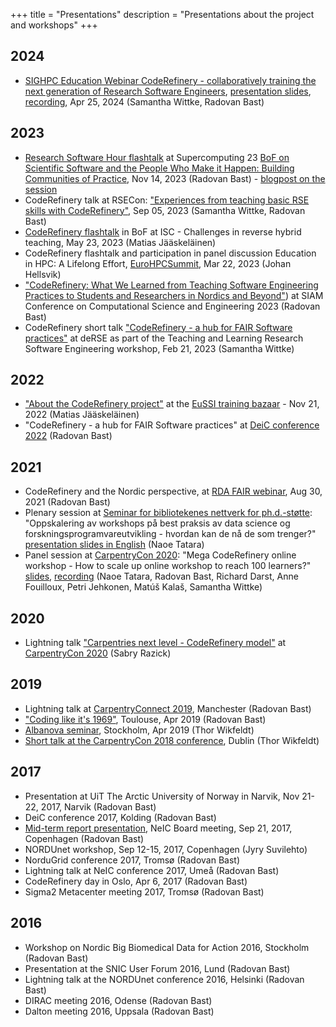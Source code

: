 +++
title = "Presentations"
description = "Presentations about the project and workshops"
+++

## 2024

- [SIGHPC Education Webinar CodeRefinery - collaboratively training the next generation of Research Software Engineers](https://sighpceducation.acm.org/events/code_refinery/),
  [presentation slides](https://zenodo.org/records/11065411),
  [recording](https://youtu.be/q4WXp89SSQI),
  Apr 25, 2024 (Samantha Wittke, Radovan Bast)


## 2023

- [Research Software Hour flashtalk](https://zenodo.org/records/10126375) at Supercomputing 23
  [BoF on Scientific Software and the People Who Make it Happen: Building Communities of Practice](https://betterscientificsoftware.github.io/swe-cse-bof/2023-11-sc23-bof/),
  Nov 14, 2023 (Radovan Bast) - [blogpost on the session](https://bssw.io/blog_posts/reflecting-on-our-community-the-sc23-bof-on-scientific-software-and-the-people-who-make-it-happen-building-communities-of-practice)
- CodeRefinery talk at RSECon:
  ["Experiences from teaching basic RSE skills with CodeRefinery"](https://zenodo.org/records/8317155), Sep 05, 2023 (Samantha Wittke, Radovan Bast)
- [CodeRefinery flashtalk](https://cicero.xyz/v3/remark/0.14.0/github.com/coderefinery/presentations/main/2023-ISC-lightning_WS-challenges.md/)
  in BoF at ISC - Challenges in reverse hybrid teaching, May 23, 2023 (Matias Jääskeläinen)
- CodeRefinery flashtalk and participation in panel discussion Education in HPC: A Lifelong Effort,
  [EuroHPCSummit](https://www.eurohpcsummit.eu/), Mar 22, 2023 (Johan Hellsvik)
- ["CodeRefinery: What We Learned from Teaching Software Engineering Practices to Students and Researchers in Nordics and Beyond"](https://doi.org/10.6084/m9.figshare.22191292.v1))
  at SIAM Conference on Computational Science and Engineering 2023 (Radovan Bast)
- CodeRefinery short talk
  ["CodeRefinery - a hub for FAIR Software practices"](https://cicero.xyz/v3/remark/0.14.0/github.com/coderefinery/presentations/main/2023-derse.md/)
  at deRSE as part of the Teaching and Learning Research Software Engineering workshop, Feb 21, 2023 (Samantha Wittke)


## 2022

- ["About the CodeRefinery project"](https://doi.org/10.5446/60140) at the
  [EuSSI training bazaar](https://eussi.org/bazaar/) - Nov 21, 2022 (Matias Jääskeläinen)
- "CodeRefinery - a hub for FAIR Software practices" at
  [DeiC conference 2022](https://www.deic.dk/en/conference/2022/program-day-1) (Radovan Bast)


## 2021

- CodeRefinery and the Nordic perspective, at
  [RDA FAIR webinar](https://rda-software-webinar.readthedocs.io/), Aug 30, 2021 (Radovan Bast)
- Plenary session at
  [Seminar for bibliotekenes nettverk for ph.d.-støtte](https://www.phdontrack.net/nettverk/seminar/2021/program_final.pdf):
  "Oppskalering av workshops på best praksis av data science og forskningsprogramvareutvikling - hvordan kan de nå de som trenger?"
  [presentation slides in English](https://www.phdontrack.net/nettverk/seminar/2021/tatara.pdf)
  (Naoe Tatara)
- Panel session at [CarpentryCon 2020](https://2020.carpentrycon.org/schedule/#session-32):
  "Mega CodeRefinery online workshop - How to scale up online workshop to reach 100 learners?"
  [slides](https://cicero.xyz/v3/remark/0.14.0/github.com/coderefinery/carpentrycon-2020/master/slides.md/),
  [recording](https://www.youtube.com/watch?v=r-5RsQqNInY)
  (Naoe Tatara, Radovan Bast, Richard Darst, Anne Fouilloux, Petri Jehkonen, Matúš Kalaš, Samantha Wittke)


## 2020

- Lightning talk ["Carpentries next level - CodeRefinery model"](https://sabryr.github.io/HPC-Carpentry-talk/)
  at [CarpentryCon 2020](https://2020.carpentrycon.org/schedule/) (Sabry Razick)


## 2019

- Lightning talk at [CarpentryConnect 2019](https://software.ac.uk/ccmcr19/programme/posters-lightning-talks), Manchester (Radovan Bast)
- ["Coding like it's 1969"](https://cicero.xyz/v3/remark/0.14.0/github.com/bast/talk-coding-like-1969/master/talk.md/),
  Toulouse, Apr 2019 (Radovan Bast)
- [Albanova seminar](http://cicero.xyz/v2/remark/github/wikfeldt/longtalk-coderefinery/master/talk.md/),
  Stockholm, Apr 2019 (Thor Wikfeldt)
- [Short talk at the CarpentryCon 2018 conference](http://cicero.xyz/v2/remark/github/wikfeldt/shorttalk-coderefinery/master/talk.md/),
  Dublin (Thor Wikfeldt)


## 2017

- Presentation at UiT The Arctic University of Norway in Narvik, Nov 21-22, 2017, Narvik (Radovan Bast)
- DeiC conference 2017, Kolding (Radovan Bast)
- [Mid-term report presentation](https://cicero.xyz/v3/remark/0.14.0/github.com/coderefinery/reports/main/mid-term.md/),
  NeIC Board meeting, Sep 21, 2017, Copenhagen (Radovan Bast)
- NORDUnet workshop, Sep 12-15, 2017, Copenhagen (Jyry Suvilehto)
- NorduGrid conference 2017, Tromsø (Radovan Bast)
- Lightning talk at NeIC conference 2017, Umeå (Radovan Bast)
- CodeRefinery day in Oslo, Apr 6, 2017 (Radovan Bast)
- Sigma2 Metacenter meeting 2017, Tromsø (Radovan Bast)


## 2016

- Workshop on Nordic Big Biomedical Data for Action 2016, Stockholm (Radovan Bast)
- Presentation at the SNIC User Forum 2016, Lund (Radovan Bast)
- Lightning talk at the NORDUnet conference 2016, Helsinki (Radovan Bast)
- DIRAC meeting 2016, Odense (Radovan Bast)
- Dalton meeting 2016, Uppsala (Radovan Bast)
